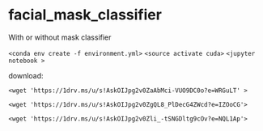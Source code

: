 # facial_mask_classifier
With or without mask classifier

`<conda env create -f environment.yml>`
`<source activate cuda>`
`<jupyter notebook >`


download:


`<wget 'https://1drv.ms/u/s!AskOIJpg2v0ZaAbMci-VUO9DC0o?e=WRGuLT' >`

`<wget 'https://1drv.ms/u/s!AskOIJpg2v0ZgQL8_PlDecG4ZWcd?e=IZOoCG'>`

`<wget 'https://1drv.ms/u/s!AskOIJpg2v0Zli_-tSNGDltg9cOv?e=NQL1Ap'>`

